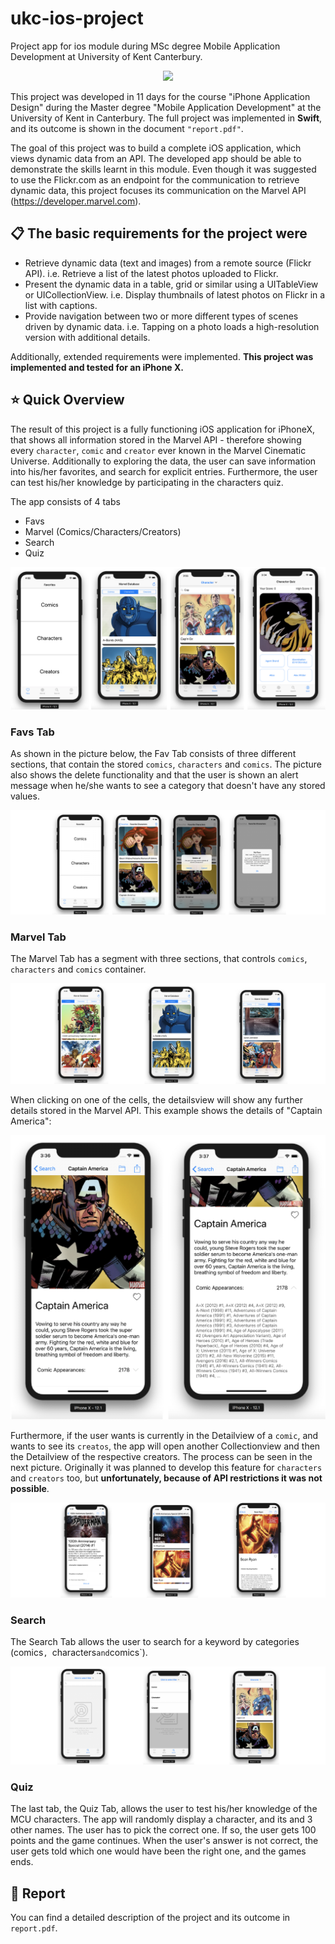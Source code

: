 # ukc-ios-project
Project app for ios module during MSc degree Mobile Application Development at University of Kent Canterbury.

<p align="center">
    <img src="https://img.shields.io/badge/Swift-4-orange.svg?style=flat" />
</p>



This project was developed in 11 days for the course "iPhone Application Design" during the Master degree "Mobile Application Development" at the University of Kent in Canterbury. The full project was implemented in **Swift**, and its outcome is shown in the document `"report.pdf"`.

The goal of this project was to build a complete iOS application, which views dynamic data from an API. The developed app should be able to demonstrate the skills learnt in this module.
Even though it was suggested to use the Flickr.com as an endpoint for the communication to retrieve dynamic data, this project focuses its communication on the Marvel API (https://developer.marvel.com).

## 📋 The basic requirements for the project were
- Retrieve dynamic data (text and images) from a remote source (Flickr API). i.e. Retrieve a list of the latest photos uploaded to Flickr.
- Present the dynamic data in a table, grid or similar using a UITableView or UICollectionView. i.e. Display thumbnails of latest photos on Flickr in a list with captions.
- Provide navigation between two or more different types of scenes driven by dynamic data. i.e. Tapping on a photo loads a high-resolution version with additional details.

Additionally, extended requirements were implemented. 
**This project was implemented and tested for an iPhone X.**


## ⭐️ Quick Overview
The result of this project is a fully functioning iOS application for iPhoneX, that shows all information stored in the Marvel API - therefore showing every `character`, `comic` and `creator` ever known in the Marvel Cinematic Universe. Additionally to exploring the data, the user can save information into his/her favorites, and search for explicit entries. Furthermore, the user can test his/her knowledge by participating in the characters quiz.

The app consists of 4 tabs

- Favs
- Marvel (Comics/Characters/Creators)
- Search
- Quiz

![](images/app-overview.png)

### Favs Tab

As shown in the picture below, the Fav Tab consists of three different sections, that contain the stored `comics`, `characters` and `comics`. The picture also shows the delete functionality and that the user is shown an alert message when he/she wants to see a category that doesn't have any stored values.

![](images/app-favs.png)

### Marvel Tab

The Marvel Tab has a segment with three sections, that controls `comics`, `characters` and `comics` container. 

![](images/app-marvel.png)

When clicking on one of the cells, the detailsview will show any further details stored in the Marvel API. This example shows the details of "Captain America": 

![](images/app-detailview.png)

Furthermore, if the user wants is currently in the Detailview of a `comic`, and wants to see its `creatos`, the app will open another Collectionview and then the Detailview of the respective creators. The process can be seen in the next picture. 
Originally it was planned to develop this feature for `characters` and `creators` too, but **unfortunately, because of API restrictions it was not possible**.

![](images/app-detail-comic.png)

### Search

The Search Tab allows the user to search for a keyword by categories (comics`, `characters` and `comics`). 

![](images/app-search.png)

### Quiz

The last tab, the Quiz Tab, allows the user to test his/her knowledge of the MCU characters. The app will randomly display a character, and its and 3 other names. The user has to pick the correct one. If so, the user gets 100 points and the game continues. When the user's answer is not correct, the user gets told which one would have been the right one, and the games ends.

## 📐 Report
You can find a detailed description of the project and its outcome in `report.pdf`.